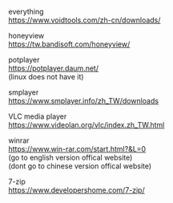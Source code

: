 everything  
https://www.voidtools.com/zh-cn/downloads/  

honeyview  
https://tw.bandisoft.com/honeyview/  

potplayer  
https://potplayer.daum.net/  
(linux does not have it)  

smplayer  
https://www.smplayer.info/zh_TW/downloads  

VLC media player  
https://www.videolan.org/vlc/index.zh_TW.html  

winrar  
https://www.win-rar.com/start.html?&L=0  
(go to english version offical website)  
(dont go to chinese version offical website)  

7-zip  
https://www.developershome.com/7-zip/  


